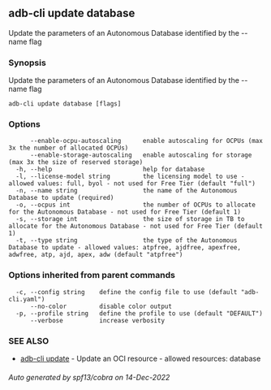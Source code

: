## adb-cli update database

Update the parameters of an Autonomous Database identified by the --name flag

### Synopsis

Update the parameters of an Autonomous Database identified by the --name flag

```
adb-cli update database [flags]
```

### Options

```
      --enable-ocpu-autoscaling      enable autoscaling for OCPUs (max 3x the number of allocated OCPUs)
      --enable-storage-autoscaling   enable autoscaling for storage (max 3x the size of reserved storage)
  -h, --help                         help for database
  -l, --license-model string         the licensing model to use - allowed values: full, byol - not used for Free Tier (default "full")
  -n, --name string                  the name of the Autonomous Database to update (required)
  -o, --ocpus int                    the number of OCPUs to allocate for the Autonomous Database - not used for Free Tier (default 1)
  -s, --storage int                  the size of storage in TB to allocate for the Autonomous Database - not used for Free Tier (default 1)
  -t, --type string                  the type of the Autonomous Database to update - allowed values: atpfree, ajdfree, apexfree, adwfree, atp, ajd, apex, adw (default "atpfree")
```

### Options inherited from parent commands

```
  -c, --config string    define the config file to use (default "adb-cli.yaml")
      --no-color         disable color output
  -p, --profile string   define the profile to use (default "DEFAULT")
      --verbose          increase verbosity
```

### SEE ALSO

* [adb-cli update](adb-cli_update.md)	 - Update an OCI resource - allowed resources: database

###### Auto generated by spf13/cobra on 14-Dec-2022
